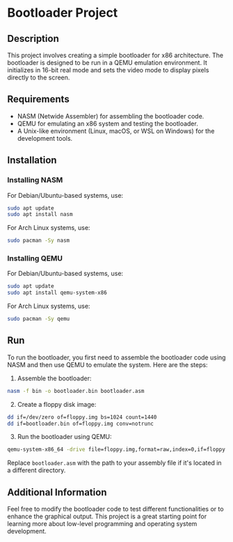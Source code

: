 # Bootloader Project

## Description

This project involves creating a simple bootloader for x86 architecture. The bootloader is designed to be run in a QEMU emulation environment. It initializes in 16-bit real mode and sets the video mode to display pixels directly to the screen. 

## Requirements

- NASM (Netwide Assembler) for assembling the bootloader code.
- QEMU for emulating an x86 system and testing the bootloader.
- A Unix-like environment (Linux, macOS, or WSL on Windows) for the development tools.

## Installation

### Installing NASM

For Debian/Ubuntu-based systems, use:
```bash
sudo apt update
sudo apt install nasm
```

For Arch Linux systems, use:
```bash
sudo pacman -Sy nasm
```

### Installing QEMU

For Debian/Ubuntu-based systems, use:
```bash
sudo apt update
sudo apt install qemu-system-x86
```

For Arch Linux systems, use:
```bash
sudo pacman -Sy qemu
```

## Run

To run the bootloader, you first need to assemble the bootloader code using NASM and then use QEMU to emulate the system. Here are the steps:

1. Assemble the bootloader:
```bash
nasm -f bin -o bootloader.bin bootloader.asm
```

2. Create a floppy disk image:
```bash
dd if=/dev/zero of=floppy.img bs=1024 count=1440
dd if=bootloader.bin of=floppy.img conv=notrunc
```

3. Run the bootloader using QEMU:
```bash
qemu-system-x86_64 -drive file=floppy.img,format=raw,index=0,if=floppy
```

Replace `bootloader.asm` with the path to your assembly file if it's located in a different directory.

## Additional Information

Feel free to modify the bootloader code to test different functionalities or to enhance the graphical output. This project is a great starting point for learning more about low-level programming and operating system development.

